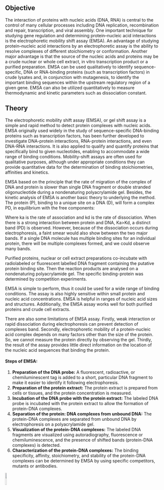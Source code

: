 ## Objective

The interaction of proteins with nucleic acids (DNA, RNA) is central to the control of many cellular processes including DNA replication, recombination and repair, transcription, and viral assembly. One important technique for studying gene regulation and determining protein–nucleic acid interactions is the electrophoretic mobility shift assay (EMSA). An advantage of studying protein–nucleic acid interactions by an electrophoretic assay is the ability to resolve complexes of different stoichiometry or conformation. Another major advantage is that the source of the nucleic acids and proteins may be a crude nuclear or whole cell extract, in vitro transcription product or a purified preparation. EMSA can be used qualitatively to identify sequence-specific, DNA or RNA-binding proteins (such as transcription factors) in crude lysates and, in conjunction with mutagenesis, to identify the important binding sequences within the upstream regulatory region of a given gene. EMSA can also be utilized quantitatively to measure thermodynamic and kinetic parameters such as dissociation constant.

## Theory

The electrophoretic mobility shift assay (EMSA), or gel shift assay is a simple and rapid method to detect protein complexes with nucleic acids. EMSA originally used widely in the study of sequence-specific DNA-binding proteins such as transcription factors, has been further developed to investigate DNA-protein interactions, RNA-protein interactions, and even DNA-RNA interactions. It is also applied to qualify and quantify proteins that specifically bind to given nucleotides, enabling to accommodate a wide range of binding conditions. Mobility-shift assays are often used for qualitative purposes, although under appropriate conditions they can provide quantitative data for the determination of binding stoichiometries, affinities and kinetics.

EMSA based on the principle that the rate of migration of the complex of DNA and protein is slower than single DNA fragment or double stranded oligonucleotide during a nondenaturing polyacrylamide gel. Besides, the kinetic analysis of EMSA is another basic theory to underlying the method. The protein (P), binding to a unique site on a DNA (D), will form a complex PD, in equilibrium with the free components:


<equation>



Where ka is the rate of association and kd is the rate of dissociation. When there is a strong interaction between protein and DNA, Ka>Kd, a distinct band (PD) is observed. However, because of the dissociation occurs during electrophoresis, a faint smear would also show between the two major bands. If a single DNA molecule has multiple binding sites for an individual protein, there will be multiple complexes formed, and we could observe many bands. 

Purified proteins, nuclear or cell extract preparations co-incubate with radiolabeled or fluorescent labelled DNA fragment containing the putative protein binding site. Then the reaction products are analysed on a nondenaturing polyacrylamide gel. The specific binding-protein was determined by competition experiments.

EMSA is simple to perform, thus it could be used for a wide range of binding conditions. The assay is also highly sensitive within small protein and nucleic acid concentrations. EMSA is helpful in ranges of nucleic acid sizes and structures. Additionally, the EMSA assay works well for both purified proteins and crude cell extracts.

There are also some limitations of EMSA assay. Firstly, weak interaction or rapid dissociation during electrophoresis can prevent detection of complexes band. Secondly, electrophoretic mobility of a protein-nucleic acid complex depends on many factors other than the size of the protein. So, we cannot measure the protein directly by observing the gel. Thirdly, the result of the assay provides little direct information on the location of the nucleic acid sequences that binding the protein. 


#### Steps of EMSA:

1.	**Preparation of the DNA probe:** A fluorescent, radioactive, or chemiluminescent tag is added to a short, particular DNA fragment to make it easier to identify it following electrophoresis.
2.	**Preparation of the protein extract:** The protein extract is prepared from cells or tissues, and the protein concentration is measured.
3.	**Incubation of the DNA probe with the protein extract:** The labeled DNA probe is incubated with the protein extract to allow the formation of protein-DNA complexes.
4.	**Separation of the protein: DNA complexes from unbound DNA:** The protein-DNA complexes are separated from unbound DNA by electrophoresis on a polyacrylamide gel.
5.	**Visualization of the protein-DNA complexes:** The labeled DNA fragments are visualized using autoradiography, fluorescence or chemiluminescence, and the presence of shifted bands (protein-DNA complexes) is detected.
6.	**Characterization of the protein-DNA complexes:** The binding specificity, affinity, stoichiometry, and stability of the protein-DNA complexes can be determined by EMSA by using specific competitors, mutants or antibodies.

<div ">
<img src="images/.png" width="10%">
</div>

<script id="MathJax-script" async src="https://cdn.jsdelivr.net/npm/mathjax@3/es5/tex-mml-chtml.js"></script>

